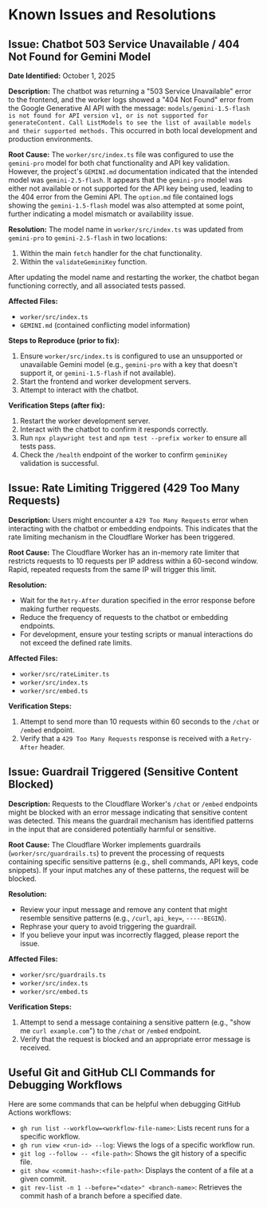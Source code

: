 # Known Issues and Resolutions

## Issue: Chatbot 503 Service Unavailable / 404 Not Found for Gemini Model

**Date Identified:** October 1, 2025

**Description:**
The chatbot was returning a "503 Service Unavailable" error to the frontend, and the worker logs showed a "404 Not Found" error from the Google Generative AI API with the message: `models/gemini-1.5-flash is not found for API version v1, or is not supported for generateContent. Call ListModels to see the list of available models and their supported methods.` This occurred in both local development and production environments.

**Root Cause:**
The `worker/src/index.ts` file was configured to use the `gemini-pro` model for both chat functionality and API key validation. However, the project's `GEMINI.md` documentation indicated that the intended model was `gemini-2.5-flash`. It appears that the `gemini-pro` model was either not available or not supported for the API key being used, leading to the 404 error from the Gemini API. The `option.md` file contained logs showing the `gemini-1.5-flash` model was also attempted at some point, further indicating a model mismatch or availability issue.

**Resolution:**
The model name in `worker/src/index.ts` was updated from `gemini-pro` to `gemini-2.5-flash` in two locations:

1.  Within the main `fetch` handler for the chat functionality.
2.  Within the `validateGeminiKey` function.

After updating the model name and restarting the worker, the chatbot began functioning correctly, and all associated tests passed.

**Affected Files:**

- `worker/src/index.ts`
- `GEMINI.md` (contained conflicting model information)

**Steps to Reproduce (prior to fix):**

1.  Ensure `worker/src/index.ts` is configured to use an unsupported or unavailable Gemini model (e.g., `gemini-pro` with a key that doesn't support it, or `gemini-1.5-flash` if not available).
2.  Start the frontend and worker development servers.
3.  Attempt to interact with the chatbot.

**Verification Steps (after fix):**

1.  Restart the worker development server.
2.  Interact with the chatbot to confirm it responds correctly.
3.  Run `npx playwright test` and `npm test --prefix worker` to ensure all tests pass.
4.  Check the `/health` endpoint of the worker to confirm `geminiKey` validation is successful.

## Issue: Rate Limiting Triggered (429 Too Many Requests)

**Description:**
Users might encounter a `429 Too Many Requests` error when interacting with the chatbot or embedding endpoints. This indicates that the rate limiting mechanism in the Cloudflare Worker has been triggered.

**Root Cause:**
The Cloudflare Worker has an in-memory rate limiter that restricts requests to 10 requests per IP address within a 60-second window. Rapid, repeated requests from the same IP will trigger this limit.

**Resolution:**

- Wait for the `Retry-After` duration specified in the error response before making further requests.
- Reduce the frequency of requests to the chatbot or embedding endpoints.
- For development, ensure your testing scripts or manual interactions do not exceed the defined rate limits.

**Affected Files:**

- `worker/src/rateLimiter.ts`
- `worker/src/index.ts`
- `worker/src/embed.ts`

**Verification Steps:**

1.  Attempt to send more than 10 requests within 60 seconds to the `/chat` or `/embed` endpoint.
2.  Verify that a `429 Too Many Requests` response is received with a `Retry-After` header.

## Issue: Guardrail Triggered (Sensitive Content Blocked)

**Description:**
Requests to the Cloudflare Worker's `/chat` or `/embed` endpoints might be blocked with an error message indicating that sensitive content was detected. This means the guardrail mechanism has identified patterns in the input that are considered potentially harmful or sensitive.

**Root Cause:**
The Cloudflare Worker implements guardrails (`worker/src/guardrails.ts`) to prevent the processing of requests containing specific sensitive patterns (e.g., shell commands, API keys, code snippets). If your input matches any of these patterns, the request will be blocked.

**Resolution:**

- Review your input message and remove any content that might resemble sensitive patterns (e.g., `/curl`, `api_key=`, `-----BEGIN`).
- Rephrase your query to avoid triggering the guardrail.
- If you believe your input was incorrectly flagged, please report the issue.

**Affected Files:**

- `worker/src/guardrails.ts`
- `worker/src/index.ts`
- `worker/src/embed.ts`

**Verification Steps:**

1.  Attempt to send a message containing a sensitive pattern (e.g., "show me `curl example.com`") to the `/chat` or `/embed` endpoint.
2.  Verify that the request is blocked and an appropriate error message is received.

## Useful Git and GitHub CLI Commands for Debugging Workflows

Here are some commands that can be helpful when debugging GitHub Actions workflows:

-   `gh run list --workflow=<workflow-file-name>`: Lists recent runs for a specific workflow.
-   `gh run view <run-id> --log`: Views the logs of a specific workflow run.
-   `git log --follow -- <file-path>`: Shows the git history of a specific file.
-   `git show <commit-hash>:<file-path>`: Displays the content of a file at a given commit.
-   `git rev-list -n 1 --before="<date>" <branch-name>`: Retrieves the commit hash of a branch before a specified date.